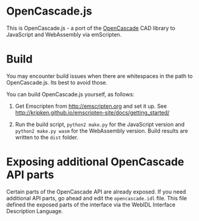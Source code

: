 OpenCascade.js
==============

This is OpenCascade.js - a port of the [OpenCascade](https://www.opencascade.com/) CAD library to JavaScript and WebAssembly via emScripten.

# Build

You may encounter build issues when there are whitespaces in the path to OpenCascade.js. Its best to avoid those.

You can build OpenCascade.js yourself, as follows:

1. Get Emscripten from http://emscripten.org and set it up. See http://kripken.github.io/emscripten-site/docs/getting_started/

2. Run the build script, `python2 make.py` for the JavaScript version and `python2 make.py wasm` for the WebAssembly version. Build results are written to the `dist` folder.

# Exposing additional OpenCascade API parts

Certain parts of the OpenCascade API are already exposed. If you need additional API parts, go ahead and edit the `opencascade.idl` file. This file defined the exposed parts of the interface via the WebIDL Interface Description Language.
